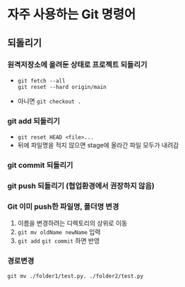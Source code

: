 

# 자주 사용하는 Git 명령어

## 되돌리기

### 원격저장소에 올려둔 상태로 프로젝트 되돌리기

- ```
  git fetch --all
  git reset --hard origin/main
  ```

- 아니면 `git checkout .`

### git add 되돌리기

- `git reset HEAD <file>... `
- 뒤에 파일명을 적지 않으면 stage에 올라간 파일 모두가 내려감

### git commit 되돌리기

### git push 되돌리기 (협업환경에서 권장하지 않음)



### Git 이미 push한 파일명, 폴더명 변경

1. 이름을 변경하려는 디렉토리의 상위로 이동
2. `git mv oldName newName` 입력
3. `git add` `git commit` 하면 반영



### 경로변경

````
git mv ./folder1/test.py. ./folder2/test.py
````
